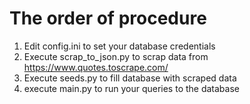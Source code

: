 # The order of procedure #

1. Edit config.ini to set your database credentials
2. Execute scrap_to_json.py to scrap data from https://www.quotes.toscrape.com/
2. Execute seeds.py to fill database with scraped data
3. execute main.py to run your queries to the database
